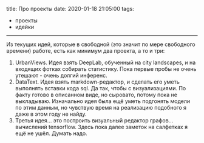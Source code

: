 title: Про проекты
date: 2020-01-18 21:05:00
tags:
- проекты
- идейки

---

Из текущих идей, которые в свободной (это значит по мере свободного времени) работе, есть как минимум два проекта, а то и три:
1. UrbanViews. Идея взять DeepLab, обученный на city landscapes, и на входящих фотках собирать статистику. Пока первые пробы не очень утешают - очень долгий инференс.
2. DataText. Идея взять markdown-редактор, и сделать его уметь выполнять вставки кода sql. Да так, чтобы с визуализациями. По факту готово в описанном виде, но сыровато, потому пока не выкладываю. Изначально идея была ещё уметь подгонять модели по этим данным, но чувствую время на реализацию подобного я даже в этом году не найду.
3. Третья идея... это построить визуальный редактор графов... вычислений tensorflow. Здесь пока далее заметок на салфетках я ещё не ушёл. Думать надо.